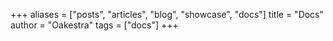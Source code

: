 +++
aliases = ["posts", "articles", "blog", "showcase", "docs"]
title = "Docs"
author = "Oakestra"
tags = ["docs"]
+++
